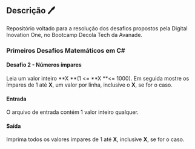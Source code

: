 ## Descrição :pen: 

Repositório voltado para a resolução dos desafios propostos pela Digital Inovation One, no Bootcamp Decola Tech da Avanade.

### **Primeiros Desafios Matemáticos em C#**



#### Desafio 2 - Números ímpares   

Leia um valor inteiro **X **(1 <= **X **<= 1000). Em seguida mostre os ímpares de 1 até **X**, um valor por linha, inclusive o **X**, se for o caso.

#### Entrada

O arquivo de entrada contém 1 valor inteiro qualquer.

#### Saída

Imprima todos os valores ímpares de 1 até **X**, inclusive **X**, se for o caso.

 